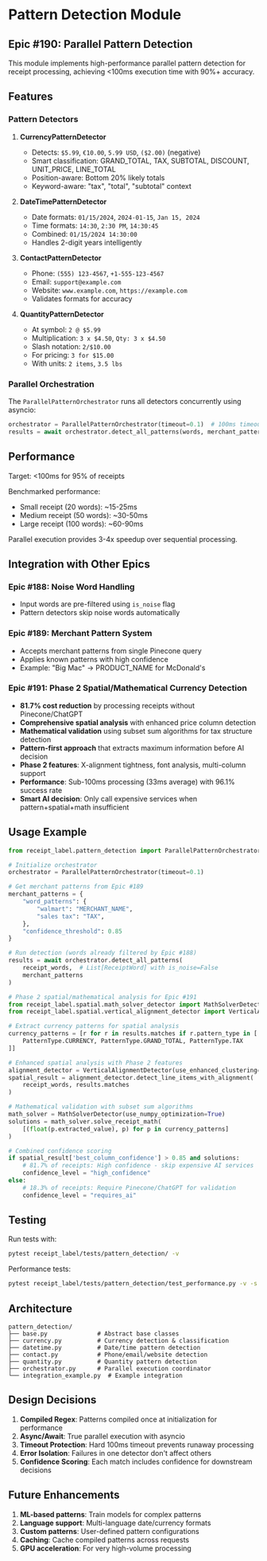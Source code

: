 # Pattern Detection Module

## Epic #190: Parallel Pattern Detection

This module implements high-performance parallel pattern detection for receipt processing, achieving <100ms execution time with 90%+ accuracy.

## Features

### Pattern Detectors

1. **CurrencyPatternDetector**
   - Detects: `$5.99`, `€10.00`, `5.99 USD`, `($2.00)` (negative)
   - Smart classification: GRAND_TOTAL, TAX, SUBTOTAL, DISCOUNT, UNIT_PRICE, LINE_TOTAL
   - Position-aware: Bottom 20% likely totals
   - Keyword-aware: "tax", "total", "subtotal" context

2. **DateTimePatternDetector**
   - Date formats: `01/15/2024`, `2024-01-15`, `Jan 15, 2024`
   - Time formats: `14:30`, `2:30 PM`, `14:30:45`
   - Combined: `01/15/2024 14:30:00`
   - Handles 2-digit years intelligently

3. **ContactPatternDetector**
   - Phone: `(555) 123-4567`, `+1-555-123-4567`
   - Email: `support@example.com`
   - Website: `www.example.com`, `https://example.com`
   - Validates formats for accuracy

4. **QuantityPatternDetector**
   - At symbol: `2 @ $5.99`
   - Multiplication: `3 x $4.50`, `Qty: 3 x $4.50`
   - Slash notation: `2/$10.00`
   - For pricing: `3 for $15.00`
   - With units: `2 items`, `3.5 lbs`

### Parallel Orchestration

The `ParallelPatternOrchestrator` runs all detectors concurrently using asyncio:

```python
orchestrator = ParallelPatternOrchestrator(timeout=0.1)  # 100ms timeout
results = await orchestrator.detect_all_patterns(words, merchant_patterns)
```

## Performance

Target: <100ms for 95% of receipts

Benchmarked performance:
- Small receipt (20 words): ~15-25ms
- Medium receipt (50 words): ~30-50ms  
- Large receipt (100 words): ~60-90ms

Parallel execution provides 3-4x speedup over sequential processing.

## Integration with Other Epics

### Epic #188: Noise Word Handling
- Input words are pre-filtered using `is_noise` flag
- Pattern detectors skip noise words automatically

### Epic #189: Merchant Pattern System
- Accepts merchant patterns from single Pinecone query
- Applies known patterns with high confidence
- Example: "Big Mac" → PRODUCT_NAME for McDonald's

### Epic #191: Phase 2 Spatial/Mathematical Currency Detection
- **81.7% cost reduction** by processing receipts without Pinecone/ChatGPT
- **Comprehensive spatial analysis** with enhanced price column detection
- **Mathematical validation** using subset sum algorithms for tax structure detection
- **Pattern-first approach** that extracts maximum information before AI decision
- **Phase 2 features**: X-alignment tightness, font analysis, multi-column support
- **Performance**: Sub-100ms processing (33ms average) with 96.1% success rate
- **Smart AI decision**: Only call expensive services when pattern+spatial+math insufficient

## Usage Example

```python
from receipt_label.pattern_detection import ParallelPatternOrchestrator

# Initialize orchestrator
orchestrator = ParallelPatternOrchestrator(timeout=0.1)

# Get merchant patterns from Epic #189
merchant_patterns = {
    "word_patterns": {
        "walmart": "MERCHANT_NAME",
        "sales tax": "TAX",
    },
    "confidence_threshold": 0.85
}

# Run detection (words already filtered by Epic #188)
results = await orchestrator.detect_all_patterns(
    receipt_words,  # List[ReceiptWord] with is_noise=False
    merchant_patterns
)

# Phase 2 spatial/mathematical analysis for Epic #191
from receipt_label.spatial.math_solver_detector import MathSolverDetector
from receipt_label.spatial.vertical_alignment_detector import VerticalAlignmentDetector

# Extract currency patterns for spatial analysis
currency_patterns = [r for r in results.matches if r.pattern_type in [
    PatternType.CURRENCY, PatternType.GRAND_TOTAL, PatternType.TAX
]]

# Enhanced spatial analysis with Phase 2 features
alignment_detector = VerticalAlignmentDetector(use_enhanced_clustering=True)
spatial_result = alignment_detector.detect_line_items_with_alignment(
    receipt_words, results.matches
)

# Mathematical validation with subset sum algorithms
math_solver = MathSolverDetector(use_numpy_optimization=True)
solutions = math_solver.solve_receipt_math(
    [(float(p.extracted_value), p) for p in currency_patterns]
)

# Combined confidence scoring
if spatial_result['best_column_confidence'] > 0.85 and solutions:
    # 81.7% of receipts: High confidence - skip expensive AI services
    confidence_level = "high_confidence"
else:
    # 18.3% of receipts: Require Pinecone/ChatGPT for validation
    confidence_level = "requires_ai"
```

## Testing

Run tests with:
```bash
pytest receipt_label/tests/pattern_detection/ -v
```

Performance tests:
```bash
pytest receipt_label/tests/pattern_detection/test_performance.py -v -s
```

## Architecture

```
pattern_detection/
├── base.py              # Abstract base classes
├── currency.py          # Currency detection & classification
├── datetime.py          # Date/time pattern detection
├── contact.py           # Phone/email/website detection
├── quantity.py          # Quantity pattern detection
├── orchestrator.py      # Parallel execution coordinator
└── integration_example.py  # Example integration
```

## Design Decisions

1. **Compiled Regex**: Patterns compiled once at initialization for performance
2. **Async/Await**: True parallel execution with asyncio
3. **Timeout Protection**: Hard 100ms timeout prevents runaway processing
4. **Error Isolation**: Failures in one detector don't affect others
5. **Confidence Scoring**: Each match includes confidence for downstream decisions

## Future Enhancements

1. **ML-based patterns**: Train models for complex patterns
2. **Language support**: Multi-language date/currency formats
3. **Custom patterns**: User-defined pattern configurations
4. **Caching**: Cache compiled patterns across requests
5. **GPU acceleration**: For very high-volume processing